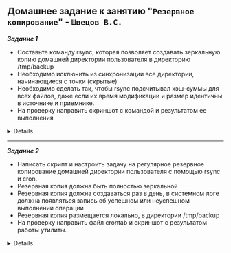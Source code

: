 ## Домашнее задание к занятию "`Резервное копирование`" - `Швецов В.С.`

***Задание 1***

* Составьте команду rsync, которая позволяет создавать зеркальную копию домашней директории пользователя в директорию /tmp/backup
* Необходимо исключить из синхронизации все директории, начинающиеся с точки (скрытые)
* Необходимо сделать так, чтобы rsync подсчитывал хэш-суммы для всех файлов, даже если их время модификации и размер идентичны в источнике и приемнике.
* На проверку направить скриншот с командой и результатом ее выполнения

<details>

![Screnshot](https://github.com/vladshvetsov/MyNetology/blob/main/JPG/sflt-homeworks/sflt-03/01.jpeg)

![Screnshot](https://github.com/vladshvetsov/MyNetology/blob/main/JPG/sflt-homeworks/sflt-03/1.jpeg)

![Screnshot](https://github.com/vladshvetsov/MyNetology/blob/main/JPG/sflt-homeworks/sflt-03/1-1.jpeg)

![Screnshot](https://github.com/vladshvetsov/MyNetology/blob/main/JPG/sflt-homeworks/sflt-03/2.jpeg)

</details>

---

***Задание 2***

* Написать скрипт и настроить задачу на регулярное резервное копирование домашней директории пользователя с помощью rsync и cron.
* Резервная копия должна быть полностью зеркальной
* Резервная копия должна создаваться раз в день, в системном логе должна появляться запись об успешном или неуспешном выполнении операции
* Резервная копия размещается локально, в директории /tmp/backup
* На проверку направить файл crontab и скриншот с результатом работы утилиты.

<details>

![Screnshot](https://github.com/vladshvetsov/MyNetology/blob/main/JPG/sflt-homeworks/sflt-03/3.jpeg)

![Screnshot](https://github.com/vladshvetsov/MyNetology/blob/main/JPG/sflt-homeworks/sflt-03/4.jpeg)


</details>


